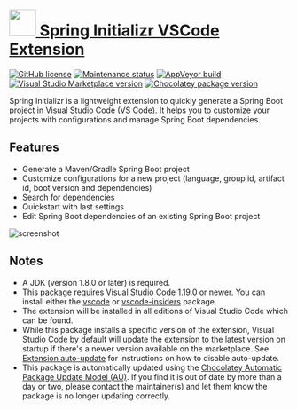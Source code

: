 # [<img src="https://cdn.jsdelivr.net/gh/dgalbraith/chocolatey-packages@b2402666e13f1a1b2fad12a6f3408e71de668fe3/icons/vscode-spring-initializr.png" width="48" height="48" /> Spring Initializr VSCode Extension](<https://chocolatey.org/packages/vscode-spring-initializr>)

[![GitHub license](https://img.shields.io/badge/license-MIT-green.svg)](https://github.com/microsoft/vscode-spring-initializr/blob/master/LICENSE.txt)
[![Maintenance status](https://img.shields.io/badge/maintained%3F-yes-green.svg)](https://gitHub.com/dgalbraith/chocolatey-packages/graphs/commit-activity)
[![AppVeyor build](https://img.shields.io/appveyor/ci/dgalbraith/chocolatey-packages)](https://ci.appveyor.com/project/dgalbraith/chocolatey-packages)
[![Visual Studio Marketplace version](https://img.shields.io/visual-studio-marketplace/v/vscjava.vscode-spring-initializr?label=Marketplace)](https://marketplace.visualstudio.com/items?itemName=vscjava.vscode-spring-initializr)
[![Chocolatey package version](https://img.shields.io/chocolatey/v/vscode-spring-initializr?label=Chocolatey)](<https://chocolatey.org/packages/vscode-spring-initializr>)

Spring Initializr is a lightweight extension to quickly generate a Spring Boot project in Visual Studio Code (VS Code). It helps you to customize your projects with configurations and manage Spring Boot dependencies.

## Features

* Generate a Maven/Gradle Spring Boot project
* Customize configurations for a new project (language, group id, artifact id, boot version and dependencies)
* Search for dependencies
* Quickstart with last settings
* Edit Spring Boot dependencies of an existing Spring Boot project

![screenshot](https://cdn.jsdelivr.net/gh/dgalbraith/chocolatey-packages@b2402666e13f1a1b2fad12a6f3408e71de668fe3/automatic/vscode-spring-initializr/screenshot.png)

## Notes

* A JDK (version 1.8.0 or later) is required.
* This package requires Visual Studio Code 1.19.0 or newer.
  You can install either the [vscode](https://chocolatey.org/packages/vscode) or [vscode-insiders](https://chocolatey.org/packages/vscode-insiders) package.
* The extension will be installed in all editions of Visual Studio Code which can be found.
* While this package installs a specific version of the extension, Visual Studio Code by default will update the extension to the latest version on startup if there's a newer version available on the marketplace.
  See [Extension auto-update](https://code.visualstudio.com/docs/editor/extension-gallery#_extension-autoupdate) for instructions on how to disable auto-update.
* This package is automatically updated using the [Chocolatey Automatic Package Update Model (AU)](https://github.com/majkinetor/au/blob/master/README.md).
  If you find it is out of date by more than a day or two, please contact the maintainer(s) and let them know the package is no longer updating correctly.
